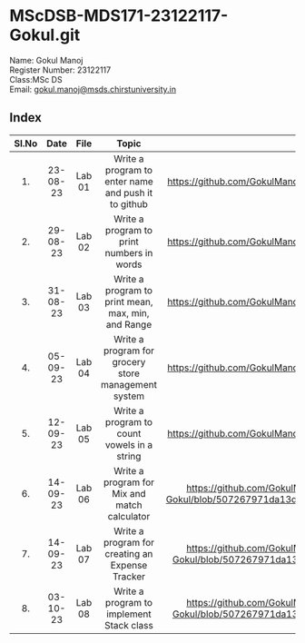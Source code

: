 # MScDSB-MDS171-23122117-Gokul.git

Name: Gokul Manoj  
Register Number: 23122117  
Class:MSc DS  
Email: gokul.manoj@msds.chirstuniversity.in  

## Index
|Sl.No|Date|File|Topic|Link|
|:----:|:----:|:---:|:----:|:----:|
|1.|23-08-23|Lab 01|Write a program to enter name and push it to github|https://github.com/GokulManoj000/MScDSB-MDS171-23122117-Gokul.git
|2.|29-08-23|Lab 02|Write a program to print numbers in words|https://github.com/GokulManoj000/MScDSB-MDS171-23122117-Gokul.git
|3.|31-08-23|Lab 03|Write a program to print mean, max, min, and Range|https://github.com/GokulManoj000/MScDSB-MDS171-23122117-Gokul.git
|4.|05-09-23|Lab 04|Write a program for grocery store management system| https://github.com/GokulManoj000/MScDSB-MDS171-23122117-Gokul.git
|5.|12-09-23|Lab 05|Write a program to count vowels in a string| https://github.com/GokulManoj000/MScDSB-MDS171-23122117-Gokul.git
|6.|14-09-23|Lab 06|Write a program for Mix and match calculator| https://github.com/GokulManoj000/MScDSB-MDS171-23122117-Gokul/blob/507267971da13d94b07bd6019b2832e18f37c53b/Lab06.ipynb
|7.|14-09-23|Lab 07|Write a program for creating an Expense Tracker| https://github.com/GokulManoj000/MScDSB-MDS171-23122117-Gokul/blob/507267971da13d94b07bd6019b2832e18f37c53b/Lab07.py
|8.|03-10-23|Lab 08|Write a program to implement Stack class| https://github.com/GokulManoj000/MScDSB-MDS171-23122117-Gokul/blob/507267971da13d94b07bd6019b2832e18f37c53b/Lab07.py

